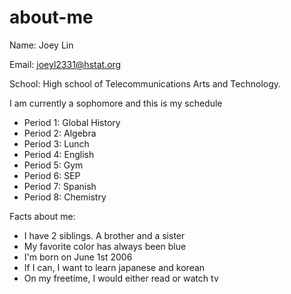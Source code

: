 # about-me
Name: Joey Lin

Email: joeyl2331@hstat.org

School: High school of Telecommunications Arts and Technology.

I am currently a sophomore and this is my schedule

* Period 1: Global History
* Period 2: Algebra 
* Period 3: Lunch
* Period 4: English
* Period 5: Gym
* Period 6: SEP
* Period 7: Spanish
* Period 8: Chemistry 

Facts about me:
* I have 2 siblings. A brother and a sister
* My favorite color has always been blue
* I'm born on June 1st 2006
* If I can, I want to learn japanese and korean
* On my freetime, I would either read or watch tv